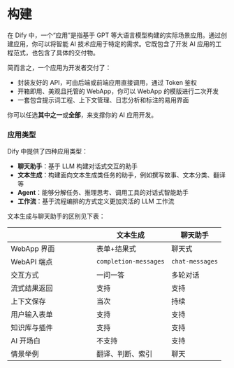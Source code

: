 # 构建

在 Dify 中，一个“应用”是指基于 GPT 等大语言模型构建的实际场景应用。通过创建应用，你可以将智能 AI 技术应用于特定的需求。它既包含了开发 AI 应用的工程范式，也包含了具体的交付物。

简而言之，一个应用为开发者交付了：

* 封装友好的 API，可由后端或前端应用直接调用，通过 Token 鉴权
* 开箱即用、美观且托管的 WebApp，你可以 WebApp 的模版进行二次开发
* 一套包含提示词工程、上下文管理、日志分析和标注的易用界面

你可以任选**其中之一**或**全部**，来支撑你的 AI 应用开发。

### 应用类型 <a href="#application_type" id="application_type"></a>

Dify 中提供了四种应用类型：

* **聊天助手**：基于 LLM 构建对话式交互的助手
* **文本生成**：构建面向文本生成类任务的助手，例如撰写故事、文本分类、翻译等
* **Agent**：能够分解任务、推理思考、调用工具的对话式智能助手
* **工作流**：基于流程编排的方式定义更加灵活的 LLM 工作流

文本生成与聊天助手的区别见下表：

<table><thead><tr><th width="180.33333333333331"></th><th>文本生成</th><th>聊天助手</th></tr></thead><tbody><tr><td>WebApp 界面</td><td>表单+结果式</td><td>聊天式</td></tr><tr><td>WebAPI 端点</td><td><code>completion-messages</code></td><td><code>chat-messages</code></td></tr><tr><td>交互方式</td><td>一问一答</td><td>多轮对话</td></tr><tr><td>流式结果返回</td><td>支持</td><td>支持</td></tr><tr><td>上下文保存</td><td>当次</td><td>持续</td></tr><tr><td>用户输入表单</td><td>支持</td><td>支持</td></tr><tr><td>知识库与插件</td><td>支持</td><td>支持</td></tr><tr><td>AI 开场白</td><td>不支持</td><td>支持</td></tr><tr><td>情景举例</td><td>翻译、判断、索引</td><td>聊天</td></tr></tbody></table>

###
